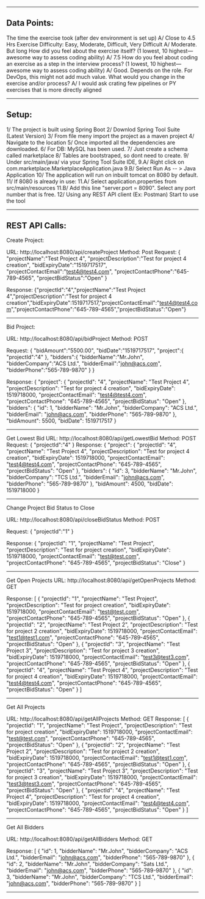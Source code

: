 ----------------------------------------------------------------------------------------------------------------------------------------------
Data Points:
----------------------------------------------------------------------------------------------------------------------------------------------

The time the exercise took (after dev environment is set up)
A/	Close to 4.5 Hrs
Exercise Difficulty: Easy, Moderate, Difficult, Very Difficult
A/	Moderate. But long
How did you feel about the exercise itself? (1 lowest, 10 highest—awesome way to assess coding ability)
A/	7.5
How do you feel about coding an exercise as a step in the interview process?  (1 lowest, 10 highest—awesome way to assess coding ability)
A/	Good. Depends on the role. For DevOps, this might not add much value.
What would you change in the exercise and/or process?
A/	I would ask crating few pipelines or PY exercises that is more directly aligned 

----------------------------------------------------------------------------------------------------------------------------------------------
Setup:
----------------------------------------------------------------------------------------------------------------------------------------------

1/ The project is built using Spring Boot
2/ Downlod Spring Tool Suite (Latest Version)
3/ From file meny import the project as a maven project
4/ Navigate to the location
5/ Once imported all the dependencies are downloaded.
6/ For DB: MySQL has been used.
7/ Just create a schema called marketplace
8/ Tables are bootstraped, so dont need to create.
9/ Under src/main/java/ via your Spring Tool Suite IDE,
   9.A/ Right click on com.marketplace.MarketplaceApplication.java
   9.B/ Select Run As -- > Java Application
10/ The application will run on inbuilt tomcat on 8080 by default.
11/ If 8080 is already in use: 
	11.A/ Select application.properties from src/main/resources
	11.B/ Add this line "server.port = 8090". Select any port number that is free.
12/ Using any REST API client (Ex: Postman) Start to use the tool

----------------------------------------------------------------------------------------------------------------------------------------------
REST API Calls:
----------------------------------------------------------------------------------------------------------------------------------------------
Create Project:

URL: http://localhost:8080/api/createProject
Method: Post
Request:
{
"projectName":"Test Project 4",
"projectDescription":"Test for project 4 creation",
"bidExpiryDate":"1519717517",
"projectContactEmail":"test4@test4.com",
"projectContactPhone":"645-789-4565",
"projectBidStatus":"Open"
}

Response:
{"projectId":"4","projectName":"Test Project 4","projectDescription":"Test for project 4 creation","bidExpiryDate":1519717517,"projectContactEmail":"test4@test4.com","projectContactPhone":"645-789-4565","projectBidStatus":"Open"}

----------------------------------------------------------------------------------------------------------------------------------------------

Bid Project:

URL: http://localhost:8080/api/bidProject
Method: POST

Request:
{
	"bidAmount":"5500.00",
	"bidDate":"1519717517",
	"project":{
		"projectId":"4"
	},
	"bidders":{
		"bidderName":"Mr.John",
		"bidderCompany":"ACS Ltd.",
		"bidderEmail":"john@acs.com",
		"bidderPhone":"565-789-9870"
	}
}

Response:
{
    "project": {
        "projectId": "4",
        "projectName": "Test Project 4",
        "projectDescription": "Test for project 4 creation",
        "bidExpiryDate": 1519718000,
        "projectContactEmail": "test4@test4.com",
        "projectContactPhone": "645-789-4565",
        "projectBidStatus": "Open"
    },
    "bidders": {
        "id": 1,
        "bidderName": "Mr.John",
        "bidderCompany": "ACS Ltd.",
        "bidderEmail": "john@acs.com",
        "bidderPhone": "565-789-9870"
    },
    "bidAmount": 5500,
    "bidDate": 1519717517
}

----------------------------------------------------------------------------------------------------------------------------------------------

Get Lowest Bid
URL: http://localhost:8080/api/getLowestBid
Method: POST
Request:
{
	"projectId":"4"
}
Response:
{
    "project": {
        "projectId": "4",
        "projectName": "Test Project 4",
        "projectDescription": "Test for project 4 creation",
        "bidExpiryDate": 1519718000,
        "projectContactEmail": "test4@test4.com",
        "projectContactPhone": "645-789-4565",
        "projectBidStatus": "Open"
    },
    "bidders": {
        "id": 3,
        "bidderName": "Mr.John",
        "bidderCompany": "TCS Ltd.",
        "bidderEmail": "john@acs.com",
        "bidderPhone": "565-789-9870"
    },
    "bidAmount": 4500,
    "bidDate": 1519718000
}

----------------------------------------------------------------------------------------------------------------------------------------------

Change Project Bid Status to Close

URL:  http://localhost:8080/api/closeBidStatus
Method: POST

Request:
{
	"projectId":"1"
}

Response:
{
    "projectId": "1",
    "projectName": "Test Project",
    "projectDescription": "Test for project creation",
    "bidExpiryDate": 1519718000,
    "projectContactEmail": "test@test.com",
    "projectContactPhone": "645-789-4565",
    "projectBidStatus": "Close"
}

----------------------------------------------------------------------------------------------------------------------------------------------

Get Open Projects
URL: http://localhost:8080/api/getOpenProjects
Method: GET

Response:
[
    {
        "projectId": "1",
        "projectName": "Test Project",
        "projectDescription": "Test for project creation",
        "bidExpiryDate": 1519718000,
        "projectContactEmail": "test@test.com",
        "projectContactPhone": "645-789-4565",
        "projectBidStatus": "Open"
    },
    {
        "projectId": "2",
        "projectName": "Test Project 2",
        "projectDescription": "Test for project 2 creation",
        "bidExpiryDate": 1519718000,
        "projectContactEmail": "test1@test1.com",
        "projectContactPhone": "645-789-4565",
        "projectBidStatus": "Open"
    },
    {
        "projectId": "3",
        "projectName": "Test Project 3",
        "projectDescription": "Test for project 3 creation",
        "bidExpiryDate": 1519718000,
        "projectContactEmail": "test3@test3.com",
        "projectContactPhone": "645-789-4565",
        "projectBidStatus": "Open"
    },
    {
        "projectId": "4",
        "projectName": "Test Project 4",
        "projectDescription": "Test for project 4 creation",
        "bidExpiryDate": 1519718000,
        "projectContactEmail": "test4@test4.com",
        "projectContactPhone": "645-789-4565",
        "projectBidStatus": "Open"
    }
]

----------------------------------------------------------------------------------------------------------------------------------------------

Get All Projects

URL: http://localhost:8080/api/getAllProjects
Method: GET
Response:
[
    {
        "projectId": "1",
        "projectName": "Test Project",
        "projectDescription": "Test for project creation",
        "bidExpiryDate": 1519718000,
        "projectContactEmail": "test@test.com",
        "projectContactPhone": "645-789-4565",
        "projectBidStatus": "Open"
    },
    {
        "projectId": "2",
        "projectName": "Test Project 2",
        "projectDescription": "Test for project 2 creation",
        "bidExpiryDate": 1519718000,
        "projectContactEmail": "test1@test1.com",
        "projectContactPhone": "645-789-4565",
        "projectBidStatus": "Open"
    },
    {
        "projectId": "3",
        "projectName": "Test Project 3",
        "projectDescription": "Test for project 3 creation",
        "bidExpiryDate": 1519718000,
        "projectContactEmail": "test3@test3.com",
        "projectContactPhone": "645-789-4565",
        "projectBidStatus": "Open"
    },
    {
        "projectId": "4",
        "projectName": "Test Project 4",
        "projectDescription": "Test for project 4 creation",
        "bidExpiryDate": 1519718000,
        "projectContactEmail": "test4@test4.com",
        "projectContactPhone": "645-789-4565",
        "projectBidStatus": "Open"
    }
]

----------------------------------------------------------------------------------------------------------------------------------------------

Get All Bidders

URL: http://localhost:8080/api/getAllBidders
Method: GET

Response:
[
    {
        "id": 1,
        "bidderName": "Mr.John",
        "bidderCompany": "ACS Ltd.",
        "bidderEmail": "john@acs.com",
        "bidderPhone": "565-789-9870"
    },
    {
        "id": 2,
        "bidderName": "Mr.John",
        "bidderCompany": "Sats Ltd.",
        "bidderEmail": "john@acs.com",
        "bidderPhone": "565-789-9870"
    },
    {
        "id": 3,
        "bidderName": "Mr.John",
        "bidderCompany": "TCS Ltd.",
        "bidderEmail": "john@acs.com",
        "bidderPhone": "565-789-9870"
    }
]

----------------------------------------------------------------------------------------------------------------------------------------------

